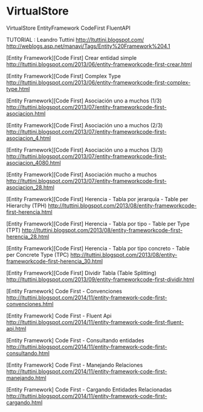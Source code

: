 # VirtualStore
VirtualStore EntityFramework CodeFirst FluentAPI

TUTORIAL : Leandro Tuttini http://ltuttini.blogspot.com/
http://weblogs.asp.net/manavi/Tags/Entity%20Framework%204.1

[Entity Framework][Code First] Crear entidad simple
http://ltuttini.blogspot.com/2013/06/entity-frameworkcode-first-crear.html

[Entity Framework][Code First] Complex Type
http://ltuttini.blogspot.com/2013/06/entity-frameworkcode-first-complex-type.html

[Entity Framework][Code First] Asociación uno a muchos (1/3)
http://ltuttini.blogspot.com/2013/07/entity-frameworkcode-first-asociacion.html

[Entity Framework][Code First] Asociación uno a muchos (2/3)
http://ltuttini.blogspot.com/2013/07/entity-frameworkcode-first-asociacion_4.html

[Entity Framework][Code First] Asociación uno a muchos (3/3)
http://ltuttini.blogspot.com/2013/07/entity-frameworkcode-first-asociacion_4080.html

[Entity Framework][Code First] Asociación mucho a muchos
http://ltuttini.blogspot.com/2013/07/entity-frameworkcode-first-asociacion_28.html

[Entity Framework][Code First] Herencia - Tabla por jerarquía - Table per Hierarchy (TPH)
http://ltuttini.blogspot.com/2013/08/entity-frameworkcode-first-herencia.html

[Entity Framework][Code First] Herencia - Tabla por tipo - Table per Type (TPT)
http://ltuttini.blogspot.com/2013/08/entity-frameworkcode-first-herencia_28.html

[Entity Framework][Code First] Herencia - Tabla por tipo concreto - Table per Concrete Type (TPC)
http://ltuttini.blogspot.com/2013/08/entity-frameworkcode-first-herencia_30.html

[Entity Framework][Code First] Dividir Tabla (Table Splitting)
http://ltuttini.blogspot.com/2013/09/entity-frameworkcode-first-dividir.html

[Entity Framework] Code First - Convenciones
http://ltuttini.blogspot.com/2014/11/entity-framework-code-first-convenciones.html

[Entity Framework] Code First - Fluent Api
http://ltuttini.blogspot.com/2014/11/entity-framework-code-first-fluent-api.html

[Entity Framework] Code First - Consultando entidades
http://ltuttini.blogspot.com/2014/11/entity-framework-code-first-consultando.html

[Entity Framework] Code First - Manejando Relaciones
http://ltuttini.blogspot.com/2014/11/entity-framework-code-first-manejando.html

[Entity Framework] Code First - Cargando Entidades Relacionadas
http://ltuttini.blogspot.com/2014/11/entity-framework-code-first-cargando.html
